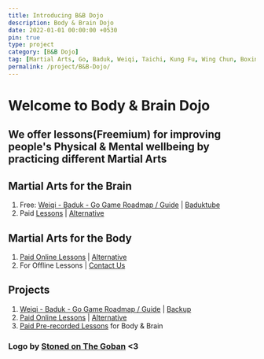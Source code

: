 ```yaml
---
title: Introducing B&B Dojo
description: Body & Brain Dojo
date: 2022-01-01 00:00:00 +0530
pin: true
type: project
category: [B&B Dojo]
tag: [Martial Arts, Go, Baduk, Weiqi, Taichi, Kung Fu, Wing Chun, Boxing, Wong Shun Leung, WSLVT, Kali, Panantukan, Escrima, Arnis, Balintawak]
permalink: /project/B&B-Dojo/
---
```


# Welcome to Body & Brain Dojo
## We offer lessons(Freemium) for improving people's Physical & Mental wellbeing by practicing different Martial Arts

## Martial Arts for the Brain
1. Free: [Weiqi - Baduk - Go Game Roadmap / Guide](https://weiqi.soumyak4.in) | [Baduktube](https://baduktube.soumyak4.in//)
2. Paid [Lessons](https://github.com/sponsors/SoumyaK4) | [Alternative](https://buymeacoffee.com/soumyak4)

## Martial Arts for the Body
1. [Paid Online Lessons](https://buymeacoffee.com/soumyak4) | [Alternative](https://github.com/sponsors/SoumyaK4)
2. For Offline Lessons | [Contact Us](https://t.me/soumyak4)

## Projects
1. [Weiqi - Baduk - Go Game Roadmap / Guide](https://weiqi.soumyak4.in) | [Backup](https://wq.soumyak4.in/categories/)
2. [Paid Online Lessons](https://buymeacoffee.com/soumyak4) | [Alternative](https://github.com/sponsors/SoumyaK4)
3. [Paid Pre-recorded Lessons](#) for Body & Brain

### Logo by [Stoned on The Goban](https://www.instagram.com/stonedonthegoban/) <3


